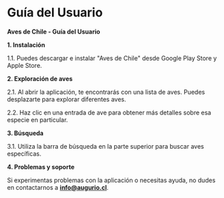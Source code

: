 # **Guía del Usuario**

**Aves de Chile - Guía del Usuario**

**1. Instalación**

1.1. Puedes descargar e instalar "Aves de Chile" desde Google Play Store y Apple Store.

**2. Exploración de aves**

2.1. Al abrir la aplicación, te encontrarás con una lista de aves. Puedes desplazarte para explorar diferentes aves.

2.2. Haz clic en una entrada de ave para obtener más detalles sobre esa especie en particular.

**3. Búsqueda**

3.1. Utiliza la barra de búsqueda en la parte superior para buscar aves específicas.

**4. Problemas y soporte**

Si experimentas problemas con la aplicación o necesitas ayuda, no dudes en contactarnos a **[info@augurio.cl](mailto:info@augurio.cl)**.
